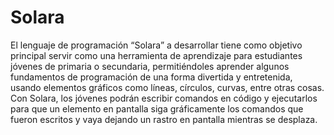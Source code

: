 # Solara
El lenguaje de programación “Solara” a desarrollar tiene como objetivo principal servir como una herramienta de aprendizaje para estudiantes jóvenes de primaria o secundaria, permitiéndoles aprender algunos fundamentos de programación de una forma divertida y entretenida, usando elementos gráficos como líneas, círculos, curvas, entre otras cosas. Con Solara, los jóvenes podrán escribir comandos en código y ejecutarlos para que un elemento en pantalla siga gráficamente los comandos que fueron escritos y vaya dejando un rastro en pantalla mientras se desplaza.
